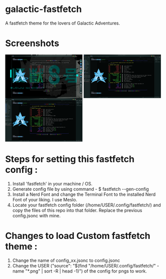 # galactic-fastfetch
A fastfetch theme for the lovers of Galactic Adventures.
# Screenshots

<img src="preview/config-01.png" width="49%" align="top" />
<img src="preview/config-02.png" width="49%" align="top" />
<img src="preview/config-03.png" width="49%" align="top" />

# Steps for setting this fastfetch config :
1. Install 'fastfetch' in your machine / OS.
2. Generate config file by using command - $ fastfetch --gen-config
3. Install a Nerd Font and change the Terminal Font to the installed Nerd Font of your liking. I use Meslo.
4. Locate your fastfetch config folder (/home/USER/.config/fastfetch/) and copy the files of this repo into that folder. Replace the previous config.jsonc with mine.

# Changes to load Custom fastfetch theme :
1. Change the name of config_xx.jsonc to config.jsonc
2. Change the USER ("source": "$(find "/home/USER/.config/fastfetch/" -name "*.png" | sort -R | head -1)") of the config for pngs to work.

